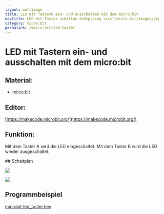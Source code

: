 ```yaml
---
layout: multipage
title: LED mit Tastern ein- und ausschalten mit dem micro:bit
navtitle: LED mit Taster schalten &nbsp;<img src="/micro-bit/images/vcp-meet.png" title="Dieses Angebot kann auch über VCP-Meet genutzt werden.">
category: micro:bit
permalink: /micro-bit/led-taster
---
```

# LED mit Tastern ein- und ausschalten mit dem micro:bit

## Material:

+ mirco:bit


## Editor:

[https://makecode.microbit.org/](https://makecode.microbit.org/)

## Funktion:

Mit dem Taster A wird die LED eingeschaltet. Mit dem Taster B wird die LED wieder ausgeschaltet.

<div style="page-break-after: always;"></div>
## Schaltplan

![](images/micro-bit-front.png)

![](images/micro-bit-Screenshot_led_taster_ohne_kit.png)

## Programmbeispiel
[microbit-led_taster.hex](appendix/microbit-led_taster.hex)
